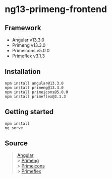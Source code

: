 # ng13-primeng-frontend

## Framework

- Angular v13.3.0
- Primeng v13.3.0
- Primeicons v5.0.0
- Primeflex v3.1.3

## Installation

```
npm install angular@13.3.0
npm install primeng@13.3.0
npm install primeicons@5.0.0
npm install primeflex@3.1.3
```

## Getting started

```
npm install
ng serve
```

## Source

> [Angular](https://angular.io/docs) <br> > [Primeng](https://www.primefaces.org/primeng/#/setup) <br> > [Primeicons](https://www.primefaces.org/primeng/#/icons) <br> > [Primeflex](https://www.primefaces.org/primeflex/) <br>
